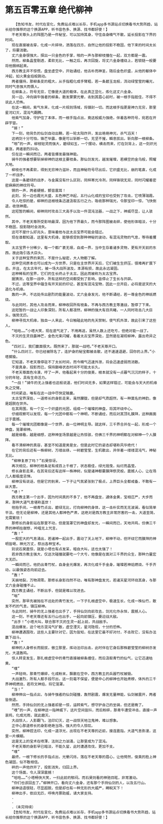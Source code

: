 # 第五百零五章 绝代柳神
        【告知书友，时代在变化，免费站点难以长存，手机app多书源站点切换看书大势所趋，站长给你推荐的这个换源APP，听书音色多、换源、找书都好使！】
       不老天尊头上的阵图乃是一件秘宝，可以加持其身，守住自身精气不散，延长投影在下界的时间。
       现在直接被击穿，化成一片碎块，洒落在四方，自然让他的投影不稳固，他下来的时间太长了，将要消散。
       丈六金身很强大，探出一只金色的手掌，啪的一声与那柳枝撞在一起，双方都是一震。
       然而，柳条晶莹剔透，柔软无比，一触之后，再次回旋，将丈六金身缠绕上，若锁链一般要将他捆绑起来。
       西方教主并不惊慌，盘坐虚空中，开始诵经，他古朴而神圣，随后金色炽盛，从他的躯体中冲起，如火黄金焰般跳动。
       两者僵持，那柳条变的粗大，从手指粗化成手臂粗，若一条碧玉龙般，流动绿莹莹的曦光，同时气息强大而慑人。
       在柳条上，符号无穷，它像是大道的载体，在此真正显化，炼化这丈六金身。
       另一边，冲向骑牛强者的柳条，散发蒙蒙光晕，击到其眉心前时，被一根手指抵住，不得不说此人恐怖。
       在这一瞬间，紫气东来，化成一片规则场域，将镇封一切。而这根手指更是神力无穷，那里星河幻灭，混沌气翻腾。
       他紫气加身，守护住了本体，而一根手指点出，竟这般威力强绝，伴着各种符号，宛若在开辟宇宙。
       “锵！”
       下一刻，他背负的仙剑自动出鞘，若一轮太阳炸开，发出艳艳神光，杀气滔天！
       这柄剑十分可怕，锋芒毕露，像是可以斩断一切，无坚不摧，瞬息拔出，斩向那一根柳条。
       “啪”的一声，柳枝轻灵而强大，碧绿如玉，一个摆动，横击而来，打在剑背上，这一刻炽光暴涨，两者剧烈抖动。
       仅在这一瞬间而已，两者皆爆发最强神能。
       骑牛的强者想要斩掉柳神的这根主要枝条，那仙剑发光，越发璀璨，若横空的金乌般，照耀大地。
       柳枝也不再柔软，得到无穷神力滋补，而且神秘符号尽出后，它炽盛无比，崩的笔直，化成了一杆战矛。
       这是一条碧绿的战矛，与金属没有什么区别，同样寒光冷冽，同样锋锐无双，同时闪耀着密密麻麻的神纹符号。
       锵的一声，两者硬撼，颤音震耳！
       此刻，另一边也霞光大盛，五色神芒冲起，五行山化成的宝印也受到了攻击，它喷薄瑞霞。
       令人吃惊的是，柳神的这根枝条迅速汲取五行之力，吸收那种瑞光，令那宝印一惊，飞快倒退，收敛神霞。
       这短暂的瞬间，柳神同时攻击三大高手以及一件混沌法器，一战之下，神威尽显，让人骇然。
       其中，不老天尊所受影响最深，因为他下界最久，而今那阵图被击碎，使他形体暗淡，十分不稳固，投影随时会消失。
       这可不是什么好兆头，意味着他与这太古宝界可能会错过。
       现在谁都知道，这里有大机缘，能够感受到那种神秘的波动，有混沌灵物的气息，等待着攫取。
       太古宝界十分稀少，每一个都广袤无垠，自成一界，当中生存着诸多灵物，更有开天前的东西，故此吸引各大巨头。
       关于这种宝界的来历，不是什么秘密，大人物都了解。
       这种空间原本也可以成为一方世界，只是在主世界开天后，它们被生生挤压，很难再扩展下去。并且，在太古年代，被一场大战所波及，本源有损，故此永远凝固。
       这种稀有的宝界，它们的生长终止于太古，因此而被称为太古宝界。
       据猜测，在那一战中，所有这样的空间都受到了影响，皆停止了生长与开辟。
       不过，这等宝界中蕴含有开天前的印记，甚至有混沌宝物，因此一旦开启，必将是逆天的大造化与机缘。
       轰的一声，不远处传出剧烈的能量波动，丈六金身发光，他不断诵经，若一尊金色的神祇燃烧。
       与此同时，其他人攻击而来，柳神收回所有枝条，不再与西方教主等激战，暂停了下来。
       这短暂的一战让人印象深刻，所有人都凛然，柳神的强大有目共睹，一人同时攻击几大巨头，强势无匹。
       柳神寻找大机缘，独自一人来此，今日触碰此地的先天禁制，使气机外泄，故此引来了这些人。
       “哈哈……”小塔大笑，现在底气足了，不用再逃，虽然人数上还吃亏，但绝对能一战了。
       不灭的生灵目露神芒，金色光束闪耀，看着太古宝界深处，显然是在凝视柳神，露出奇异之色。
       “四对三，我们赢面很大。既然来了，那就一战吧。”不老天尊开口。
       “什么四对三，你已经被除名了，连护身的秘宝都被击散，还不速速退避，回你的上界。”小塔揶揄。
       它知道，不老天尊停驻不了太长时间，而今精气迅速外泄，将会迅速虚弱而消散。
       不是真身，投影而已，保持巅峰状态时间不可能太长久。
       不老天尊面色冷漠，哼了一声，他看起来十分的俊美，根本就没有一点暮气沉沉的样子，十分的年轻，具有生命活力。
       “一战！”骑牛的无上强者也这般说道，他们时间无多，如果这样错过，可能会与天大的机缘失之交臂。
       时间紧迫，唯有在这一战中尽快定输赢。
       太古宝界深处，一道修长的身影走来，虽然朦胧，但是却气质超然，有一种莫名的神韵，像是超脱在世外。
       在其周围，有一个又一个炽盛的光团，组成一个璀璨的神盘，将其环绕中心。
       仔细观察可以发现，每一个光团中都有一个神明，不断诵经，而后对其顶礼膜拜，这种画面过于震撼。
       每一个璀璨光团都像是一个世界，由一位神明主导。就这样，三千界合并在一起，形成一个神盘，笼罩柳神。
       越是细看，越是细想，这种神圣场景越是让热惊骇，仿佛三千界的神明都在对柳神一个人膜拜。
       看不清柳神的真容，甚至不知道是男是女，但是此时它的姿态却堪称风华绝代！
       在它的背后还有一株柳树，万缕丝绦，一树碧莹莹，生机散出，并伴着一缕缕混沌气，神秘无比。
       “柳神复原了吗？”石昊惊讶。
       再次相见，柳神的枝条足有成百上千根了，状态极佳，绿光摇曳，灿烂而晶莹。
       修长身影走来，在其背后还有这样一株神树，似是诸神都要膜拜祭灵般，震撼人心，让在场几人都极度忌惮。
       柳神没有说话，但是它的到来，一下子让气氛紧张到了极点，上界巨头全都戒备，不敢有一丝大意。
       “哧！”
       西方教主第一个出手，因为时间真的不多了，他不再盘坐，通体金黄，宝相庄严，大步而来，那种大道气息堪称盖世！
       他抬手间，一根青竹点出，碧绿无比，打向柳神的身体，这一击朴实而无无波澜，看似简单平淡。但无论是柳神，还是其他人都神色严肃，这绝对是西方教主非常厉害的一击，大道至简，无需繁琐！
       那修长的身影站在那里不动，但是笼罩它的神盘却发光，一瞬间而已，天地共鸣，仿佛三千界的神明在献祭，吟唱无上咒言。
       “轰！”
       一股宏大的气息涌出，若诸神一起出手，震动了天上地下，柳神不动，但环绕它而膜拜的神明皆喝，神光万丈，祭出各种宝术。
       别说石昊震惊，就是小塔也有点发呆，暗自大叫，这也太强了！
       若非西方教主强大，仅这次碰撞就要吃一个大亏，他像是在面对三千界的众生，那种力量宏大无匹。
       一瞬间而已，他扔出青竹杖，自身金光爆发，再次化成千手金身，璀璨若神焰燃烧，千手齐动，以最强姿态向前迎去。
       “轰！”
       天崩地裂，万物凋零。那修长身影岿然不动，唯有那神盘发光，若诸天星河环绕其身，与那丈六金身碰撞不止。
       西方教主诵经，不断出手，但就是难以攻进去。
       “嗡”
       突然，那早先被抛在不远处的青竹发光，一下子扎根虚空中，极速生长，化成一株仙竹，散发不朽的气息，镇压柳神。
       与此同时，骑牛的无上强者也出手了，手持仙剑向前攻去，剑光化作永恒，震撼人心。
       这一刻，不老天尊还有五行山也出手，一起向前镇压，要迎战大敌。
       “出手！”小塔大叫，联合那不灭的生灵一起上前，共战敌手。
       混战爆发，这个地方混沌气扩散，虚空湮灭，星河隐现，十分的恐怖。
       柳神遭遇围攻，这些人主要针对它，因为皆知，在这里它最不好对付，不击败它，没有办法赢下战斗。
       “轰！”
       柳神的人身修长而挺拔，傲立那里，挥动法印出击，此时伴在它身后那株碧莹莹的柳树亦发光，大道轰鸣。
       惊人转变发生，那扎根虚空中的青竹直接被柳条缠住，而后汲取青竹的仙气，让它迅速枯黄。
       “噗”
       一声轻响，那青竹爆碎，化成粉末，飘散在空中，西方教主的兵器竹杖被毁。
       大战激烈，所有人都手段尽出，这一刻毫不保留，便是中心的柳神也开始肃穆，体外的三千界神明燃烧，若符文神焰，将它笼罩。
       “当！”
       柳神伸出一指点出，与骑牛强者的仙剑碰撞，轰然剧震，爆发无量神能，仙剑被震开，两者皆倒退。
       然而，手持仙剑的无上强者却是一惊，运转紫气，想守护自己的坐骑，但还是晚了。
       “噗”的一声，在柳神这一指神威下，这片空间皆抖，而后粉碎，那青牛遭受冲击，直接一声哀鸣，化成光雨，就此磨灭。
       大战惊人，人影翻飞，法印幻灭，这一战惊天地泣鬼神，难以想象。
       正中心那道修长的身影绝艳当场，强大的令人惊叹。
       突然，柳神捏法印，化成一道浮光，出现在不老天尊的近前，接连震指，大道气息弥漫，这里一片模糊。
       这是无上的宝术在喷薄，法则之力汹涌，让那里成为了混沌。
       不老天尊的身影早已暗淡，不能久留，此时遭遇攻伐，更加不支。
       “噗”
       最终，一根下修长的手指点出，光晕闪烁，落在不老天尊的眉心，让他愕然，俊美的脸上神色凝固，似不敢相信。
       砰的一声他炸开了，投影消失，归回上界。
       这个场面，令人深深震撼！
       “哈哈……”小塔畅快大笑，一扫此前的郁闷。而石昊则看的神驰目眩，非常激动。
       “你们也该回去了。”柳神开口，看向丈六金身，还有那个手持仙剑的人，以及五行山。
       柳神话语很轻，尽显超脱，但是却也有一种无形的大威严，睥睨天下！
       柳神出手，依旧无匹，呼唤月票助威，请大家支持。
       .
       .
       .（未完待续）
       【告知书友，时代在变化，免费站点难以长存，手机app多书源站点切换看书大势所趋，站长给你推荐的这个换源APP，听书音色多、换源、找书都好使！】